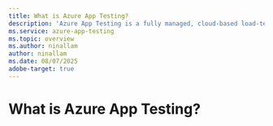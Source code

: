 ```yaml
---
title: What is Azure App Testing?
description: 'Azure App Testing is a fully managed, cloud-based load-testing service for generating high-scale loads and identifying performance bottlenecks. Quickly create a URL-based load test, or upload a JMeter or Locust test script.'
ms.service: azure-app-testing
ms.topic: overview
ms.author: ninallam
author: ninallam
ms.date: 08/07/2025
adobe-target: true
---
```


# What is Azure App Testing?
